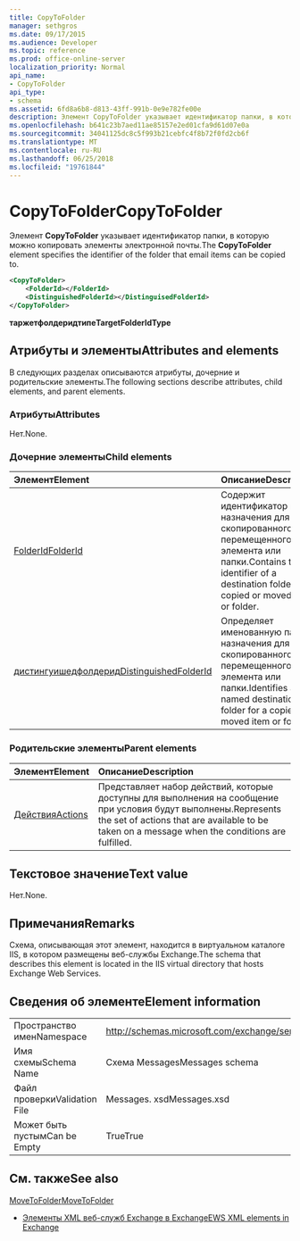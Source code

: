 ```yaml
---
title: CopyToFolder
manager: sethgros
ms.date: 09/17/2015
ms.audience: Developer
ms.topic: reference
ms.prod: office-online-server
localization_priority: Normal
api_name:
- CopyToFolder
api_type:
- schema
ms.assetid: 6fd8a6b8-d813-43ff-991b-0e9e782fe00e
description: Элемент CopyToFolder указывает идентификатор папки, в которую можно копировать элементы электронной почты.
ms.openlocfilehash: b641c23b7aed11ae85157e2ed01cfa9d61d07e0a
ms.sourcegitcommit: 34041125dc8c5f993b21cebfc4f8b72f0fd2cb6f
ms.translationtype: MT
ms.contentlocale: ru-RU
ms.lasthandoff: 06/25/2018
ms.locfileid: "19761844"
---
```

# <a name="copytofolder"></a><span data-ttu-id="f19de-103">CopyToFolder</span><span class="sxs-lookup"><span data-stu-id="f19de-103">CopyToFolder</span></span>

<span data-ttu-id="f19de-104">Элемент **CopyToFolder** указывает идентификатор папки, в которую можно копировать элементы электронной почты.</span><span class="sxs-lookup"><span data-stu-id="f19de-104">The **CopyToFolder** element specifies the identifier of the folder that email items can be copied to.</span></span> 
  
```XML
<CopyToFolder>
    <FolderId></FolderId>
    <DistinguishedFolderId></DistinguisedFolderId>
</CopyToFolder>
```

 <span data-ttu-id="f19de-105">**таржетфолдеридтипе**</span><span class="sxs-lookup"><span data-stu-id="f19de-105">**TargetFolderIdType**</span></span>
## <a name="attributes-and-elements"></a><span data-ttu-id="f19de-106">Атрибуты и элементы</span><span class="sxs-lookup"><span data-stu-id="f19de-106">Attributes and elements</span></span>

<span data-ttu-id="f19de-107">В следующих разделах описываются атрибуты, дочерние и родительские элементы.</span><span class="sxs-lookup"><span data-stu-id="f19de-107">The following sections describe attributes, child elements, and parent elements.</span></span>
  
### <a name="attributes"></a><span data-ttu-id="f19de-108">Атрибуты</span><span class="sxs-lookup"><span data-stu-id="f19de-108">Attributes</span></span>

<span data-ttu-id="f19de-109">Нет.</span><span class="sxs-lookup"><span data-stu-id="f19de-109">None.</span></span>
  
### <a name="child-elements"></a><span data-ttu-id="f19de-110">Дочерние элементы</span><span class="sxs-lookup"><span data-stu-id="f19de-110">Child elements</span></span>

|<span data-ttu-id="f19de-111">**Элемент**</span><span class="sxs-lookup"><span data-stu-id="f19de-111">**Element**</span></span>|<span data-ttu-id="f19de-112">**Описание**</span><span class="sxs-lookup"><span data-stu-id="f19de-112">**Description**</span></span>|
|:-----|:-----|
|[<span data-ttu-id="f19de-113">FolderId</span><span class="sxs-lookup"><span data-stu-id="f19de-113">FolderId</span></span>](folderid.md) <br/> |<span data-ttu-id="f19de-114">Содержит идентификатор папки назначения для скопированного или перемещенного элемента или папки.</span><span class="sxs-lookup"><span data-stu-id="f19de-114">Contains the identifier of a destination folder for a copied or moved item or folder.</span></span>  <br/> |
|[<span data-ttu-id="f19de-115">дистингуишедфолдерид</span><span class="sxs-lookup"><span data-stu-id="f19de-115">DistinguishedFolderId</span></span>](distinguishedfolderid.md) <br/> |<span data-ttu-id="f19de-116">Определяет именованную папку назначения для скопированного или перемещенного элемента или папки.</span><span class="sxs-lookup"><span data-stu-id="f19de-116">Identifies a named destination folder for a copied or moved item or folder.</span></span>  <br/> |
   
### <a name="parent-elements"></a><span data-ttu-id="f19de-117">Родительские элементы</span><span class="sxs-lookup"><span data-stu-id="f19de-117">Parent elements</span></span>

|<span data-ttu-id="f19de-118">**Элемент**</span><span class="sxs-lookup"><span data-stu-id="f19de-118">**Element**</span></span>|<span data-ttu-id="f19de-119">**Описание**</span><span class="sxs-lookup"><span data-stu-id="f19de-119">**Description**</span></span>|
|:-----|:-----|
|[<span data-ttu-id="f19de-120">Действия</span><span class="sxs-lookup"><span data-stu-id="f19de-120">Actions</span></span>](actions.md) <br/> |<span data-ttu-id="f19de-121">Представляет набор действий, которые доступны для выполнения на сообщение при условия будут выполнены.</span><span class="sxs-lookup"><span data-stu-id="f19de-121">Represents the set of actions that are available to be taken on a message when the conditions are fulfilled.</span></span>  <br/> |
   
## <a name="text-value"></a><span data-ttu-id="f19de-122">Текстовое значение</span><span class="sxs-lookup"><span data-stu-id="f19de-122">Text value</span></span>

<span data-ttu-id="f19de-123">Нет.</span><span class="sxs-lookup"><span data-stu-id="f19de-123">None.</span></span>
  
## <a name="remarks"></a><span data-ttu-id="f19de-124">Примечания</span><span class="sxs-lookup"><span data-stu-id="f19de-124">Remarks</span></span>

<span data-ttu-id="f19de-125">Схема, описывающая этот элемент, находится в виртуальном каталоге IIS, в котором размещены веб-службы Exchange.</span><span class="sxs-lookup"><span data-stu-id="f19de-125">The schema that describes this element is located in the IIS virtual directory that hosts Exchange Web Services.</span></span>
  
## <a name="element-information"></a><span data-ttu-id="f19de-126">Сведения об элементе</span><span class="sxs-lookup"><span data-stu-id="f19de-126">Element information</span></span>

|||
|:-----|:-----|
|<span data-ttu-id="f19de-127">Пространство имен</span><span class="sxs-lookup"><span data-stu-id="f19de-127">Namespace</span></span>  <br/> |http://schemas.microsoft.com/exchange/services/2006/messages  <br/> |
|<span data-ttu-id="f19de-128">Имя схемы</span><span class="sxs-lookup"><span data-stu-id="f19de-128">Schema Name</span></span>  <br/> |<span data-ttu-id="f19de-129">Схема Messages</span><span class="sxs-lookup"><span data-stu-id="f19de-129">Messages schema</span></span>  <br/> |
|<span data-ttu-id="f19de-130">Файл проверки</span><span class="sxs-lookup"><span data-stu-id="f19de-130">Validation File</span></span>  <br/> |<span data-ttu-id="f19de-131">Messages. xsd</span><span class="sxs-lookup"><span data-stu-id="f19de-131">Messages.xsd</span></span>  <br/> |
|<span data-ttu-id="f19de-132">Может быть пустым</span><span class="sxs-lookup"><span data-stu-id="f19de-132">Can be Empty</span></span>  <br/> |<span data-ttu-id="f19de-133">True</span><span class="sxs-lookup"><span data-stu-id="f19de-133">True</span></span>  <br/> |
   
## <a name="see-also"></a><span data-ttu-id="f19de-134">См. также</span><span class="sxs-lookup"><span data-stu-id="f19de-134">See also</span></span>



[<span data-ttu-id="f19de-135">MoveToFolder</span><span class="sxs-lookup"><span data-stu-id="f19de-135">MoveToFolder</span></span>](movetofolder.md)


- [<span data-ttu-id="f19de-136">Элементы XML веб-служб Exchange в Exchange</span><span class="sxs-lookup"><span data-stu-id="f19de-136">EWS XML elements in Exchange</span></span>](ews-xml-elements-in-exchange.md)

